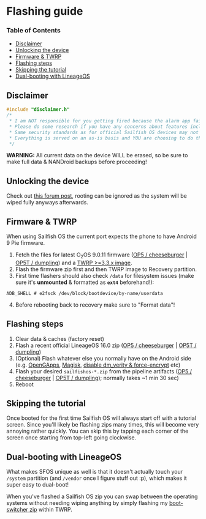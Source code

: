 # Flashing guide

### Table of Contents
* [Disclaimer](#disclaimer)
* [Unlocking the device](#unlocking-the-device)
* [Firmware & TWRP](#firmware-twrp)
* [Flashing steps](#flashing-steps)
* [Skipping the tutorial](#skipping-the-tutorial)
* [Dual-booting with LineageOS](#dual-booting-with-lineageos)

## Disclaimer

```cpp
#include "disclaimer.h"
/*
 * I am NOT responsible for you getting fired because the alarm app failed or if you destroy your device.
 * Please do some research if you have any concerns about features included in this port.
 * Same security standards as for official Sailfish OS devices may not apply here.
 * Everything is served on an as-is basis and YOU are choosing to do these modifications.
 */
 ```

**WARNING:** All current data on the device WILL be erased, so be sure to make full data & NANDroid backups before proceeding!

## Unlocking the device

Check out [this forum post](https://forums.oneplus.com/threads/guide-oneplus-5-how-to-unlock-bootloader-flash-twrp-root-nandroid-efs-backup-and-more.548216/), rooting can be ignored as the system will be wiped fully anyways afterwards.

## Firmware & TWRP<a name="firmware-twrp"></a>

When using Sailfish OS the current port expects the phone to have Android 9 Pie firmware.

1. Fetch the files for latest O<sub>2</sub>OS 9.0.11 firmware ([OP5 / cheeseburger](https://sourceforge.net/projects/crdroid/files/cheeseburger/6.x/firmware/firmware_9.0.11_oneplus5.zip/download) | [OP5T / dumpling](https://sourceforge.net/projects/crdroid/files/dumpling/6.x/firmware/firmware_9.0.11_oneplus5T.zip/download)) and a [TWRP >=3.3.x image](https://dl.twrp.me/cheeseburger_dumpling/twrp-3.4.0-0-cheeseburger_dumpling.img.html).
2. Flash the firmware zip first and then TWRP image to Recovery partition.
3. First time flashers should also check `/data` for filesystem issues (make sure it's **unmounted** & formatted as **`ext4`** beforehand!):
```
ADB_SHELL # e2fsck /dev/block/bootdevice/by-name/userdata
```
4. Before rebooting back to recovery make sure to "Format data"!

## Flashing steps

1. Clear data & caches (factory reset)
2. Flash a recent official LineageOS 16.0 zip ([OP5 / cheeseburger](https://download.lineageos.org/cheeseburger) | [OP5T / dumpling](https://download.lineageos.org/dumpling))
3. (Optional) Flash whatever else you normally have on the Android side (e.g. [OpenGApps](https://opengapps.org/), [Magisk](https://forum.xda-developers.com/apps/magisk/official-magisk-v7-universal-systemless-t3473445/), [disable dm_verity & force-encrypt](https://zackptg5.com/android.php#disverfe) etc)
4. Flash your desired `sailfishos-*.zip` from the pipeline artifacts ([OP5 / cheeseburger](https://gitlab.com/sailfishos-porters-ci/cheeseburger-ci/pipelines?scope=tags) | [OP5T / dumpling](https://gitlab.com/sailfishos-porters-ci/dumpling-ci/pipelines?scope=tags)); normally takes ~1 min 30 sec)
5. Reboot

## Skipping the tutorial

Once booted for the first time Sailfish OS will always start off with a tutorial screen. Since you'll likely be flashing zips many times, this will become very annoying rather quickly. You can skip this by tapping each corner of the screen once starting from top-left going clockwise.

## Dual-booting with LineageOS

What makes SFOS unique as well is that it doesn't actually touch your `/system` partition (and `/vendor` once I figure stuff out :p), which makes it super easy to dual-boot!

When you've flashed a Sailfish OS zip you can swap between the operating systems without needing wiping anything by simply flashing my [boot-switcher zip](https://git.io/fjPUq) within TWRP.
